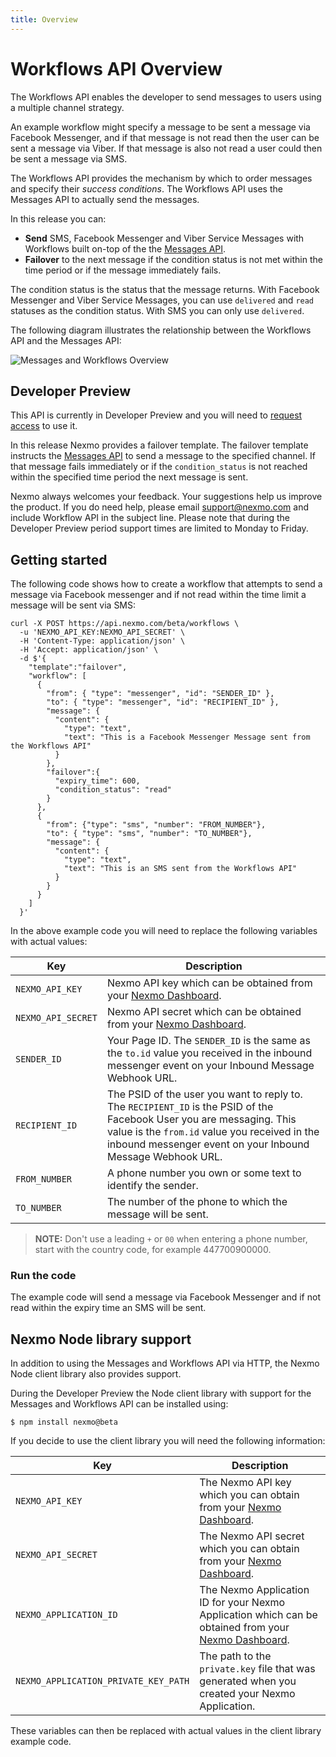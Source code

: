 ```yaml
---
title: Overview
---
```


# Workflows API Overview

The Workflows API enables the developer to send messages to users using a multiple channel strategy. 

An example workflow might specify a message to be sent a message via Facebook Messenger, and if that message is not read then the user can be sent a message via Viber. If that message is also not read a user could then be sent a message via SMS.

The Workflows API provides the mechanism by which to order messages and specify their _success conditions_. The Workflows API uses the Messages API to actually send the messages.

In this release you can:

* **Send** SMS, Facebook Messenger and Viber Service Messages with Workflows built on-top of the the [Messages API](/messages-and-workflows-apis/messages/overview).
* **Failover** to the next message if the condition status is not met within the time period or if the message immediately fails.

The condition status is the status that the message returns. With Facebook Messenger and Viber Service Messages, you can use `delivered` and `read` statuses as the condition status. With SMS you can only use `delivered`.

The following diagram illustrates the relationship between the Workflows API and the Messages API:

![Messages and Workflows Overview](/assets/images/messages-workflows-overview.png)

## Developer Preview

This API is currently in Developer Preview and you will need to [request access](https://www.nexmo.com/products/messages) to use it.

In this release Nexmo provides a failover template. The failover template instructs the [Messages API](messages-and-workflows-apis/messages/overview) to send a message to the specified channel. If that message fails immediately or if the `condition_status` is not reached within the specified time period the next message is sent.

Nexmo always welcomes your feedback. Your suggestions help us improve the product. If you do need help, please email [support@nexmo.com](mailto:support@nexmo.com) and include Workflow API in the subject line. Please note that during the Developer Preview period support times are limited to Monday to Friday.

## Getting started

The following code shows how to create a workflow that attempts to send a message via Facebook messenger and if not read within the time limit a message will be sent via SMS:

```
curl -X POST https://api.nexmo.com/beta/workflows \
  -u 'NEXMO_API_KEY:NEXMO_API_SECRET' \
  -H 'Content-Type: application/json' \
  -H 'Accept: application/json' \
  -d $'{
    "template":"failover",
    "workflow": [
      {
        "from": { "type": "messenger", "id": "SENDER_ID" },
        "to": { "type": "messenger", "id": "RECIPIENT_ID" },
        "message": {
          "content": {
            "type": "text",
            "text": "This is a Facebook Messenger Message sent from the Workflows API"
          }
        },
        "failover":{
          "expiry_time": 600,
          "condition_status": "read"
        }
      },
      {
        "from": {"type": "sms", "number": "FROM_NUMBER"},
        "to": { "type": "sms", "number": "TO_NUMBER"},
        "message": {
          "content": {
            "type": "text",
            "text": "This is an SMS sent from the Workflows API"
          }
        }
      }
    ]
  }'
```

In the above example code you will need to replace the following variables with actual values:

Key | Description
-- | --
`NEXMO_API_KEY` | Nexmo API key which can be obtained from your [Nexmo Dashboard](https://dashboard.nexmo.com).
`NEXMO_API_SECRET` | Nexmo API secret which can be obtained from your [Nexmo Dashboard](https://dashboard.nexmo.com).
`SENDER_ID` | Your Page ID. The `SENDER_ID` is the same as the `to.id` value you received in the inbound messenger event on your Inbound Message Webhook URL.
`RECIPIENT_ID` | The PSID of the user you want to reply to. The `RECIPIENT_ID` is the PSID of the Facebook User you are messaging. This value is the `from.id` value you received in the inbound messenger event on your Inbound Message Webhook URL.
`FROM_NUMBER` | A phone number you own or some text to identify the sender.
`TO_NUMBER` | The number of the phone to which the message will be sent.

> **NOTE:** Don't use a leading `+` or `00` when entering a phone number, start with the country code, for example 447700900000.

### Run the code

The example code will send a message via Facebook Messenger and if not read within the expiry time an SMS will be sent.

## Nexmo Node library support

In addition to using the Messages and Workflows API via HTTP, the Nexmo Node client library also provides support. 

During the Developer Preview the Node client library with support for the Messages and Workflows API can be installed using:

```
$ npm install nexmo@beta
```

If you decide to use the client library you will need the following information:

Key | Description
-- | --
`NEXMO_API_KEY` | The Nexmo API key which you can obtain from your [Nexmo Dashboard](https://dashboard.nexmo.com).
`NEXMO_API_SECRET` | The Nexmo API secret which you can obtain from your [Nexmo Dashboard](https://dashboard.nexmo.com).
`NEXMO_APPLICATION_ID` | The Nexmo Application ID for your Nexmo Application which can be obtained from your [Nexmo Dashboard](https://dashboard.nexmo.com).
`NEXMO_APPLICATION_PRIVATE_KEY_PATH` | The path to the `private.key` file that was generated when you created your Nexmo Application.

These variables can then be replaced with actual values in the client library example code.
